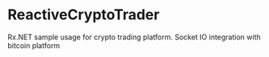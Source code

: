 # ReactiveCryptoTrader
Rx.NET sample usage for crypto trading platform. Socket IO integration with bitcoin platform
